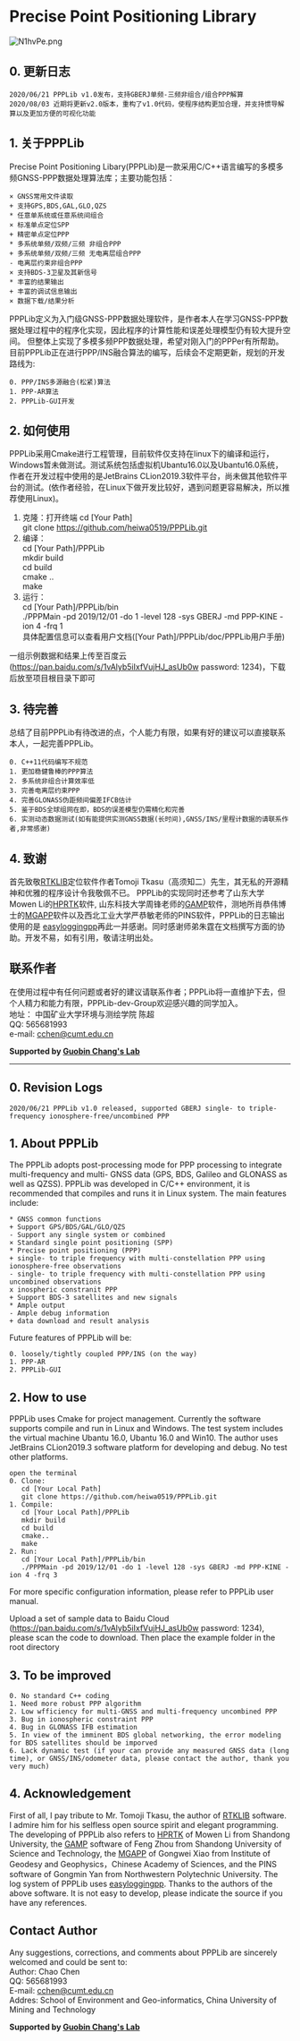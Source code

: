 # Precise Point Positioning Library
![N1hvPe.png](https://s1.ax1x.com/2020/06/21/N1hvPe.png)
## 0. 更新日志
    2020/06/21 PPPLib v1.0发布，支持GBERJ单频-三频非组合/组合PPP解算
    2020/08/03 近期将更新v2.0版本，重构了v1.0代码，使程序结构更加合理，并支持惯导解算以及更加方便的可视化功能


## 1. 关于PPPLib
Precise Point Positioning Libary(PPPLib)是一款采用C/C++语言编写的多模多频GNSS-PPP数据处理算法库；主要功能包括：
	
	× GNSS常用文件读取
	+ 支持GPS,BDS,GAL,GLO,QZS
	* 任意单系统或任意系统间组合
	× 标准单点定位SPP
	+ 精密单点定位PPP
	* 多系统单频/双频/三频 非组合PPP
	+ 多系统单频/双频/三频 无电离层组合PPP
	- 电离层约束非组合PPP
	× 支持BDS-3卫星及其新信号
	* 丰富的结果输出
	+ 丰富的调试信息输出 
    × 数据下载/结果分析
PPPLib定义为入门级GNSS-PPP数据处理软件，是作者本人在学习GNSS-PPP数据处理过程中的程序化实现，因此程序的计算性能和误差处理模型仍有较大提升空间。
但整体上实现了多模多频PPP数据处理，希望对刚入门的PPPer有所帮助。目前PPPLib正在进行PPP/INS融合算法的编写，后续会不定期更新，规划的开发路线为:	
    
    0. PPP/INS多源融合(松紧)算法
    1. PPP-AR算法
    2. PPPLib-GUI开发
    
## 2. 如何使用
PPPLib采用Cmake进行工程管理，目前软件仅支持在linux下的编译和运行，Windows暂未做测试。测试系统包括虚拟机Ubantu16.0以及Ubantu16.0系统，
作者在开发过程中使用的是JetBrains CLion2019.3软件平台，尚未做其他软件平台的测试。(依作者经验，在Linux下做开发比较好，遇到问题更容易解决，所以推荐使用Linux)。
1. 克隆：打开终端 
    cd [Your Path] \
    git clone https://github.com/heiwa0519/PPPLib.git
2. 编译： \
    cd [Your Path]/PPPLib \
    mkdir build \
    cd build \
    cmake .. \
    make 
3. 运行： \
    cd [Your Path]/PPPLib/bin \
    ./PPPMain -pd 2019/12/01 -do 1 -level 128 -sys GBERJ -md PPP-KINE -ion 4 -frq 1   \
    具体配置信息可以查看用户文档([Your Path]/PPPLib/doc/PPPLib用户手册) 
    
一组示例数据和结果上传至百度云(https://pan.baidu.com/s/1vAlyb5iIxfVujHJ_asUb0w password: 1234)，下载后放至项目根目录下即可


## 3. 待完善
总结了目前PPPLib有待改进的点，个人能力有限，如果有好的建议可以直接联系本人，一起完善PPPLib。 
    
    0. C++11代码编写不规范
    1. 更加稳健鲁棒的PPP算法
    2. 多系统非组合计算效率低
    3. 完善电离层约束PPP
    4. 完善GLONASS伪距频间偏差IFCB估计
    5. 鉴于BDS全球组网在即，BDS的误差模型仍需精化和完善
    6. 实测动态数据测试(如有能提供实测GNSS数据(长时间),GNSS/INS/里程计数据的请联系作者,非常感谢)   
        
## 4. 致谢
首先致敬[RTKLIB](https://github.com/tomojitakasu/RTKLIB/tree/rtklib_2.4.3)定位软件作者Tomoji Tkasu（高须知二）先生，其无私的开源精神和优雅的程序设计令我敬佩不已。
PPPLib的实现同时还参考了山东大学Mowen Li的[HPRTK](https://github.com/Bemo12)软件,
山东科技大学周锋老师的[GAMP](https://link.springer.com/article/10.1007/s10291-018-0699-9)软件，测地所肖恭伟博士的[MGAPP](https://github.com/XiaoGongWei/MG_APP)软件以及西北工业大学严恭敏老师的PINS软件，PPPLib的日志输出使用的是
[easyloggingpp](https://github.com/amrayn/easyloggingpp)再此一并感谢。同时感谢师弟朱霆在文档撰写方面的协助。开发不易，如有引用，敬请注明出处。 

## 联系作者
在使用过程中有任何问题或者好的建议请联系作者；PPPLib将一直维护下去，但个人精力和能力有限，PPPLib-dev-Group欢迎感兴趣的同学加入。\
地址： 中国矿业大学环境与测绘学院 陈超 \
QQ: 565681993 \
e-mail: cchen@cumt.edu.cn

**Supported by [Guobin Chang's Lab](https://www.researchgate.net/lab/Guobin-Chang-Lab)**

****************************************************************
## 0. Revision Logs
    2020/06/21 PPPLib v1.0 released, supported GBERJ single- to triple- frequency ionosphere-free/uncombined PPP
    

## 1. About PPPLib
The PPPLib adopts post-processing mode for PPP processing to integrate multi-frequency and multi-
GNSS data (GPS, BDS, Galileo and GLONASS as well as QZSS). PPPLib was developed in C/C++
environment, it is recommended that compiles and runs it in Linux system. The main features include:
    
    * GNSS common functions
    + Support GPS/BDS/GAL/GLO/QZS
    - Support any single system or combined
    × Standard single point positioning (SPP)
    * Precise point positioning (PPP)
    + single- to triple frequency with multi-constellation PPP using ionosphere-free observations
    - single- to triple frequency with multi-constellation PPP using uncombined observations
    x inospheric constranit PPP
    + Support BDS-3 satellites and new signals
    * Ample output
    - Ample debug information
    + data download and result analysis

Future features of PPPLib will be:
    
    0. loosely/tightly coupled PPP/INS (on the way)
    1. PPP-AR
    2. PPPLib-GUI
 
## 2. How to use
PPPLib uses Cmake for project management. Currently the software supports compile and run in Linux and Windows. 
The test system includes the virtual machine Ubantu 16.0, Ubantu 16.0 and Win10. The author uses JetBrains CLion2019.3 software platform for developing and debug. No test other platforms.
    
    open the terminal 
    0. Clone: 
       cd [Your Local Path]
       git clone https://github.com/heiwa0519/PPPLib.git 
    1. Compile:
       cd [Your Local Path]/PPPLib
       mkdir build
       cd build
       cmake..
       make
    2. Run:
       cd [Your Local Path]/PPPLib/bin
       ./PPPMain -pd 2019/12/01 -do 1 -level 128 -sys GBERJ -md PPP-KINE -ion 4 -frq 3
For more specific configuration information, please refer to PPPLib user manual.     


Upload a set of sample data to Baidu Cloud (https://pan.baidu.com/s/1vAlyb5iIxfVujHJ_asUb0w password: 1234), please scan the code to download. Then place the example folder in the root directory



## 3. To be improved
    
    0. No standard C++ coding
    1. Need more robust PPP algorithm
    2. Low wfficiency for multi-GNSS and multi-frequency uncombined PPP
    3. Bug in ionospheric constraint PPP
    4. Bug in GLONASS IFB estimation
    5. In view of the imminent BDS global networking, the error modeling for BDS satellites should be imporved
    6. Lack dynamic test (if your can provide any measured GNSS data (long time), or GNSS/INS/odometer data, please contact the author, thank you very much)

## 4. Acknowledgement
First of all, I pay tribute to Mr. Tomoji Tkasu, the author of [RTKLIB](https://github.com/tomojitakasu/RTKLIB/tree/rtklib_2.4.3) software. I admire him for his selfless
open source spirit and elegant programming. The developing of PPPLib also refers to [HPRTK](https://github.com/Bemo12) of Mowen Li from Shandong University,
the [GAMP](https://link.springer.com/article/10.1007/s10291-018-0699-9) software of Feng Zhou from Shandong University of Science and Technology,
the [MGAPP](https://github.com/XiaoGongWei/MG_APP) of Gongwei Xiao from Institute of Geodesy and Geophysics，Chinese Academy of Sciences, and the
PINS software of Gongmin Yan from Northwestern Polytechnic University. The log system of PPPLib uses [easyloggingpp](https://github.com/amrayn/easyloggingpp).
Thanks to the authors of the above software. It is not easy to develop, please indicate the source if you have any references.

## Contact Author
Any suggestions, corrections, and comments about PPPLib are sincerely welcomed and could be sent to: \
Author: Chao Chen \
QQ: 565681993 \
E-mail: cchen@cumt.edu.cn \
Addres: School of Environment and Geo-informatics, China University of Mining and Technology

**Supported by [Guobin Chang's Lab](https://www.researchgate.net/lab/Guobin-Chang-Lab)**   
       
    


